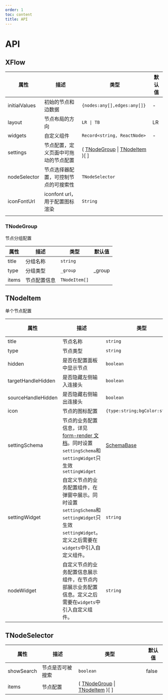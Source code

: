 ```yaml
---
order: 1
toc: content
title: API
---
```

# API

## XFlow

| 属性          | 描述                                 | 类型                                                        | 默认值 |
| ------------- | ------------------------------------ | ----------------------------------------------------------- | ------ |
| initialValues | 初始的节点和边数据                   | `{nodes:any[],edges:any[]}`                                 | -      | - |
| layout        | 节点布局的方向                       | `LR \| TB`                                                  | LR     | - |
| widgets       | 自定义组件                           | `Record<string, ReactNode>`                                 | -      | - |
| settings      | 节点配置，定义页面中可拖动的节点配置 | ( [TNodeGroup](#tnodegroup) \| [TNodeItem](#tnodeitem) )[ ] |        |
| nodeSelector  | 节点选择器配置，可控制节点的可搜索性 | `TNodeSelector`      
| iconFontUrl   | iconfont url，用于配置图标渲染 | `String`                                             |        |
                                       |        |

### TNodeGroup

节点分组配置

| 属性  | 描述         | 类型          | 默认值 |
| ----- | ------------ | ------------- | ------ |
| title | 分组名称     | `string`      |        |
| type  | 分组类型     | `_group`      | _group |
| items | 节点配置信息 | `TNodeItem[]` |        |

## TNodeItem

单个节点配置

| 属性               | 描述                                                                                                      | 类型                                                                                                                                                                                                                                | 默认值 |
| ------------------ | --------------------------------------------------------------------------------------------------------- | ----------------------------------------------------------------------------------------------------------------------------------------------------------------------------------------------------------------------------------- | ------ |
| title              | 节点名称                                                                                                  | `string`                                                                                                                                                                                                                            |        |
| type               | 节点类型                                                                                                  | `string`                                                                                                                                                                                                                            |        |
| hidden             | 是否在配置面板中显示节点                                                                                  | `boolean`                                                                                                                                                                                                                           | false  |
| targetHandleHidden | 是否隐藏左侧输入连接头                                                                                    | `boolean`                                                                                                                                                                                                                           | false  |
| sourceHandleHidden | 是否隐藏右侧输出连接头                                                                                    | `boolean`                                                                                                                                                                                                                           | false  |
| icon               | 节点的图标配置                                                                                            | `{type:string;bgColor:string}`                                                                                                                                                                                                      |        |
| settingSchema      | 节点的业务配置信息，详见[form-render 文档](/form-render/api-schema)。同时设置`settingSchema`和`settingWidget`只生效`settingWidget`                                      | <a target="_blank" href="https://github.com/alibaba/x-render/blob/e2feff8fdb3bef5537b92a2157dbbf40b9d4eb17/packages/form-render/src/type.ts#L32">SchemaBase</a> |        |
| settingWidget      | 自定义节点的业务配置组件，在弹窗中展示。同时设置`settingSchema`和`settingWidget`只生效`settingWidget`。定义之后需要在`widgets`中引入自定义组件。 | `string`                                                                                                                                                                                                                            |        |
| nodeWidget         | 自定义节点的业务配置信息展示组件，在节点内部展示业务配置信息。定义之后需要在`widgets`中引入自定义组件。                                             | `string`                                                                                                                                                                                                                            |        |

## TNodeSelector

| 属性       | 描述             | 类型                                                        | 默认值 |
| ---------- | ---------------- | ----------------------------------------------------------- | ------ |
| showSearch | 节点是否可被搜索 | `boolean`                                                   | false  |
| items      | 节点配置         | ( [TNodeGroup](#tnodegroup) \| [TNodeItem](#tnodeitem) )[ ] |        |
